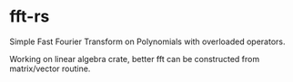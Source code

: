# fft-rs
Simple Fast Fourier Transform on Polynomials with overloaded operators.

Working on linear algebra crate, better fft can be constructed from matrix/vector routine.

